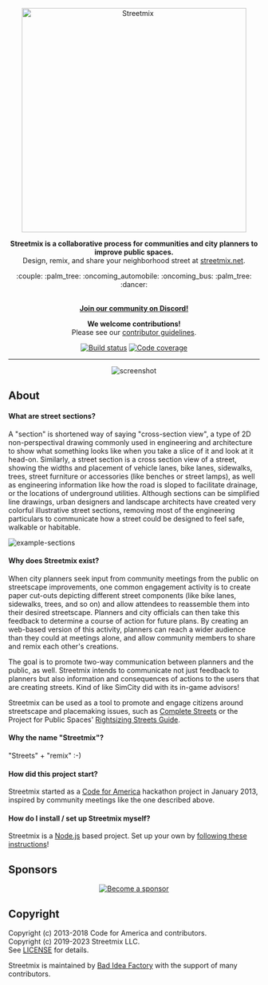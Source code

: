 <p align="center">
  <a href="http://streetmix.net/">
    <img width="450" alt="Streetmix" src="https://user-images.githubusercontent.com/2553268/62242301-dc18c800-b3a8-11e9-9960-6f6cbac50234.png">
  </a>
</p>

<p align="center">
  <b>Streetmix is a collaborative process for communities and city planners to improve public spaces.</b> 
  <br>Design, remix, and share your neighborhood street at <a href="https://streetmix.net/">streetmix.net</a>.
</p>

<p align="center">
  :couple: :palm_tree: :oncoming_automobile: :oncoming_bus: :palm_tree: :dancer:
</p>

<p align="center">
  <br><b><a href="https://strt.mx/discord">Join our community on Discord!</a></b>
</p>

<p align="center">
  <b>We welcome contributions!</b>
  <br>Please see our <a href="https://docs.streetmix.net/contributing/intro">contributor guidelines</a>.
</p>

<p align="center">
  <a href="https://github.com/streetmix/streetmix/actions/workflows/ci.yml"><img alt="Build status" src="https://img.shields.io/github/actions/workflow/status/streetmix/streetmix/ci.yml?branch=main&style=for-the-badge"></a>
  <a href="https://codecov.io/gh/streetmix/streetmix"><img alt="Code coverage" src="https://img.shields.io/codecov/c/gh/streetmix/streetmix.svg?label=test%20coverage&style=for-the-badge"></a>
</p>

<hr>

<p align="center">
  <img src="https://github.com/streetmix/streetmix/raw/main/docs/static/screenshot.png" alt="screenshot">
</p>

## About

#### What are street sections?

A "section" is shortened way of saying "cross-section view", a type of 2D non-perspectival drawing commonly used in engineering and architecture to show what something looks like when you take a slice of it and look at it head-on. Similarly, a street section is a cross section view of a street, showing the widths and placement of vehicle lanes, bike lanes, sidewalks, trees, street furniture or accessories (like benches or street lamps), as well as engineering information like how the road is sloped to facilitate drainage, or the locations of underground utilities. Although sections can be simplified line drawings, urban designers and landscape architects have created very colorful illustrative street sections, removing most of the engineering particulars to communicate how a street could be designed to feel safe, walkable or habitable.

![example-sections](docs/static/thumb_sections.png "Left to Right: (1) Existing conditions section of Market Street, from the Better Market Street Plan, San Francisco (2) Proposed one-way cycletrack design of Second Street, from the Great Second Street Plan, San Francisco (3)Example of an illustrative section, courtesy of Lou Huang")

#### Why does Streetmix exist?

When city planners seek input from community meetings from the public on streetscape improvements, one common engagement activity is to create paper cut-outs depicting different street components (like bike lanes, sidewalks, trees, and so on) and allow attendees to reassemble them into their desired streetscape. Planners and city officials can then take this feedback to determine a course of action for future plans. By creating an web-based version of this activity, planners can reach a wider audience than they could at meetings alone, and allow community members to share and remix each other's creations.

The goal is to promote two-way communication between planners and the public, as well. Streetmix intends to communicate not just feedback to planners but also information and consequences of actions to the users that are creating streets. Kind of like SimCity did with its in-game advisors!

Streetmix can be used as a tool to promote and engage citizens around streetscape and placemaking issues, such as [Complete Streets][completestreets] or the Project for Public Spaces' [Rightsizing Streets Guide][rightsizing].

[completestreets]: https://smartgrowthamerica.org/program/national-complete-streets-coalition/
[rightsizing]: http://www.pps.org/reference/rightsizing/

#### Why the name "Streetmix"?

"Streets" + "remix" :-)

#### How did this project start?

Streetmix started as a [Code for America][cfa] hackathon project in January 2013, inspired by community meetings like the one described above.

[cfa]: https://codeforamerica.org/

#### How do I install / set up Streetmix myself?

Streetmix is a [Node.js](https://nodejs.org/) based project. Set up your own by [following these instructions](https://docs.streetmix.net/contributing/code/local-setup)!

## Sponsors

<p align="center">
  <a href="https://opencollective.com/streetmix"><img src="https://opencollective.com/streetmix/sponsors.svg" alt="Become a sponsor"></a>
</p>

## Copyright

Copyright (c) 2013-2018 Code for America and contributors.  
Copyright (c) 2019-2023 Streetmix LLC.  
See [LICENSE][] for details.

[license]: https://github.com/streetmix/streetmix/blob/main/LICENSE

Streetmix is maintained by [Bad Idea Factory](https://biffud.com/) with the support of many contributors.
